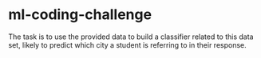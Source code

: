 # ml-coding-challenge
The task is to use the provided data to build a classifier related to this data set, likely to predict which city a student is referring to in their response.
